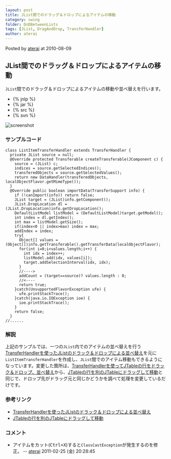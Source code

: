 ```yaml
---
layout: post
title: JList間でのドラッグ＆ドロップによるアイテムの移動
category: swing
folder: DnDBetweenLists
tags: [JList, DragAndDrop, TransferHandler]
author: aterai
---
```


Posted by [aterai](http://terai.xrea.jp/aterai.html) at 2010-08-09

## JList間でのドラッグ＆ドロップによるアイテムの移動
`JList`間でのドラッグ＆ドロップによるアイテムの移動や並べ替えを行います。

- {% jnlp %}
- {% jar %}
- {% src %}
- {% svn %}

<!-- dummy comment line for breaking list -->

![screenshot](https://lh5.googleusercontent.com/_9Z4BYR88imo/TQTLUTkzH4I/AAAAAAAAAXY/tSQriEN1G_Y/s800/DnDBetweenLists.png)

### サンプルコード
<pre class="prettyprint"><code>class ListItemTransferHandler extends TransferHandler {
  private JList source = null;
  @Override protected Transferable createTransferable(JComponent c) {
    source = (JList) c;
    indices = source.getSelectedIndices();
    transferedObjects = source.getSelectedValues();
    return new DataHandler(transferedObjects, localObjectFlavor.getMimeType());
  }
  @Override public boolean importData(TransferSupport info) {
    if (!canImport(info)) return false;
    JList target = (JList)info.getComponent();
    JList.DropLocation dl = (JList.DropLocation)info.getDropLocation();
    DefaultListModel listModel = (DefaultListModel)target.getModel();
    int index = dl.getIndex();
    int max = listModel.getSize();
    if(index&lt;0 || index&gt;max) index = max;
    addIndex = index;
    try{
      Object[] values = (Object[])info.getTransferable().getTransferData(localObjectFlavor);
      for(int i=0;i&lt;values.length;i++) {
        int idx = index++;
        listModel.add(idx, values[i]);
        target.addSelectionInterval(idx, idx);
      }
      //----&gt;
      addCount = (target==source)? values.length : 0;
      //&lt;----
      return true;
    }catch(UnsupportedFlavorException ufe) {
      ufe.printStackTrace();
    }catch(java.io.IOException ioe) {
      ioe.printStackTrace();
    }
    return false;
  }
//......
</code></pre>

### 解説
上記のサンプルでは、一つの`JList`内でのアイテムの並べ替えを行う[TransferHandlerを使ったJListのドラック＆ドロップによる並べ替え](http://terai.xrea.jp/Swing/DnDReorderList.html)を元に`ListItemTransferHandler`を作成し、`JList`間でのアイテム移動もできるようになっています。変更した箇所は、[TransferHandlerを使ってJTableの行をドラック＆ドロップ、並べ替え](http://terai.xrea.jp/Swing/DnDReorderTable.html)から、[JTableの行を別のJTableにドラッグして移動](http://terai.xrea.jp/Swing/DragRowsAnotherTable.html)と同じで、ドロップ先がドラッグ元と同じかどうかを調べて処理を変更しているだけです。

### 参考リンク
- [TransferHandlerを使ったJListのドラック＆ドロップによる並べ替え](http://terai.xrea.jp/Swing/DnDReorderList.html)
- [JTableの行を別のJTableにドラッグして移動](http://terai.xrea.jp/Swing/DragRowsAnotherTable.html)

<!-- dummy comment line for breaking list -->

### コメント
- アイテムをカット(<kbd>Ctrl+X</kbd>)すると`ClassCastException`が発生するのを修正。 -- [aterai](http://terai.xrea.jp/aterai.html) 2011-02-25 (金) 20:28:45

<!-- dummy comment line for breaking list -->

